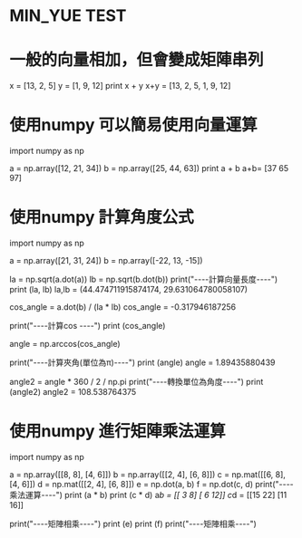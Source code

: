 MIN_YUE TEST
=========================


# 一般的向量相加，但會變成矩陣串列

x = [13, 2, 5]
y = [1, 9, 12]
print x + y
x+y = [13, 2, 5, 1, 9, 12]

# 使用numpy 可以簡易使用向量運算

import numpy as np

a = np.array([12, 21, 34])
b = np.array([25, 44, 63])
print a + b
a+b= [37 65 97]

# 使用numpy 計算角度公式

import numpy as np

a = np.array([21, 31, 24])
b = np.array([-22, 13, -15])

la = np.sqrt(a.dot(a))
lb = np.sqrt(b.dot(b))
print("----計算向量長度----")
print (la, lb)
la,lb = (44.474711915874174, 29.631064780058107)

cos_angle = a.dot(b) / (la * lb)
cos_angle = -0.317946187256

print("----計算cos ----")
print (cos_angle)

angle = np.arccos(cos_angle)


print("----計算夾角(單位為π)----")
print (angle)
angle = 1.89435880439


angle2 = angle * 360 / 2 / np.pi
print("----轉換單位為角度----")
print (angle2)
angle2 = 108.538764375


# 使用numpy 進行矩陣乘法運算

import numpy as np

a = np.array([[8, 8], [4, 6]])
b = np.array([[2, 4], [6, 8]])
c = np.mat([[6, 8], [4, 6]])
d = np.mat([[2, 4], [6, 8]])
e = np.dot(a, b)
f = np.dot(c, d)
print("----乘法運算----")
print (a * b)
print (c * d)
a*b =
[[ 3  8]
 [ 6 12]]
c*d =
[[15 22]
 [11 16]]

print("----矩陣相乘----")
print (e)
print (f)
print("----矩陣相乘----")